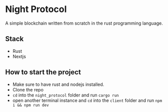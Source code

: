 # Night Protocol
A simple blockchain written from scratch in the rust programming language.

## Stack
- Rust
- Nextjs

## How to start the project
- Make sure to have rust and nodejs installed.
- Clone the repo
- `cd` into the `night_protocol` folder and run `cargo run`
- open another terminal instance and  `cd` into the `client` folder and run `npm i && npm run dev`